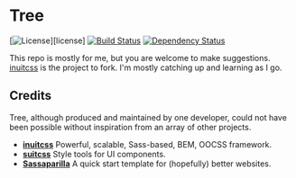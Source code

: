 # Tree

[![License](http://img.shields.io/badge/license-MIT-blue.svg?style=flat)][license]
[![Build Status](https://travis-ci.org/iliakolev/tree.svg?branch=master)](https://travis-ci.org/iliakolev/tree)
[![Dependency Status](https://gemnasium.com/iliakolev/tree.svg)](https://gemnasium.com/iliakolev/tree)

This repo is mostly for me, but you are welcome to make suggestions. [inuitcss](https://twitter.com/inuitcss) is the project to fork.
I'm mostly catching up and learning as I go.

## Credits

Tree, although produced and maintained by one developer, could not have
been possible without inspiration from an array of other projects.

* **[inuitcss](https://twitter.com/inuitcss)** Powerful, scalable, Sass-based, BEM, OOCSS framework.
* **[suitcss](http://suitcss.github.io/)** Style tools for UI components.
* **[Sassaparilla](https://twitter.com/fff_sass)** A quick start template for (hopefully) better websites.
